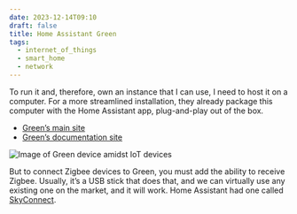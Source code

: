 ```yaml
---
date: 2023-12-14T09:10
draft: false
title: Home Assistant Green
tags:
  - internet_of_things
  - smart_home
  - network
---
```

To run it and, therefore, own an instance that I can use, I need to host it on a computer. For a more streamlined installation, they already package this computer with the Home Assistant app, plug-and-play out of the box.

- [Green’s main site](https://www.home-assistant.io/green/)
- [Green’s documentation site](https://green.home-assistant.io/)

![Image of Green device amidst IoT devices](../attachment/vsc-paste/connected-home-switches-231214172556.png)

But to connect Zigbee devices to Green, you must add the ability to receive Zigbee. Usually, it’s a USB stick that does that, and we can virtually use any existing one on the market, and it will work. Home Assistant had one called [SkyConnect](skyconnect.md).